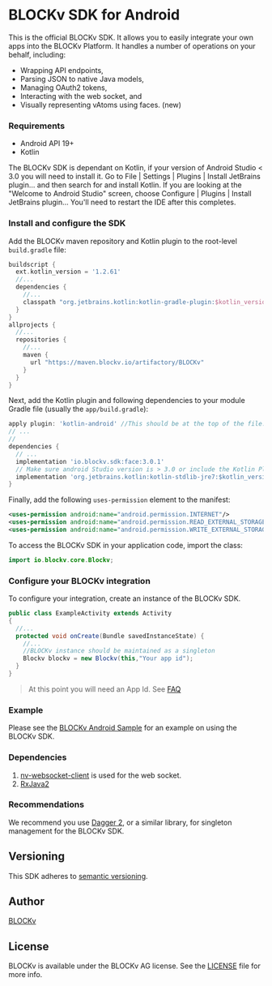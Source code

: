 BLOCKv SDK for Android
======================

This is the official BLOCKv SDK. It allows you to easily integrate your own apps into the BLOCKv Platform. It handles a number of operations on your behalf, including:

- Wrapping API endpoints,
- Parsing JSON to native Java models,
- Managing OAuth2 tokens,
- Interacting with the web socket, and
- Visually representing vAtoms using faces. (new)

### Requirements

- Android API 19+
- Kotlin

The BLOCKv SDK is dependant on Kotlin, if your version of Android Studio < 3.0 you will need to install it. Go to File | Settings | Plugins | Install JetBrains plugin… and then search for and install Kotlin. If you are looking at the "Welcome to Android Studio" screen, choose Configure | Plugins | Install JetBrains plugin… You'll need to restart the IDE after this completes.


### Install and configure the SDK

Add the BLOCKv maven repository and Kotlin plugin to the root-level `build.gradle` file:

```gradle
buildscript {
  ext.kotlin_version = '1.2.61'
  //...
  dependencies {
    //...
    classpath "org.jetbrains.kotlin:kotlin-gradle-plugin:$kotlin_version"
  }
}
allprojects {
  //...
  repositories {
    //...
    maven {
      url "https://maven.blockv.io/artifactory/BLOCKv"
    }
  }
}
```

Next, add the Kotlin plugin and following dependencies to your module Gradle file (usually the `app/build.gradle`):

```gradle
apply plugin: 'kotlin-android' //This should be at the top of the file.
// ...
//
dependencies {
  // ...
  implementation 'io.blockv.sdk:face:3.0.1'
  // Make sure android Studio version is > 3.0 or include the Kotlin Plugin
  implementation 'org.jetbrains.kotlin:kotlin-stdlib-jre7:$kotlin_version'
}
```

Finally, add the following `uses-permission` element to the manifest:

```xml
<uses-permission android:name="android.permission.INTERNET"/>
<uses-permission android:name="android.permission.READ_EXTERNAL_STORAGE"/>
<uses-permission android:name="android.permission.WRITE_EXTERNAL_STORAGE"/>
```

To access the BLOCKv SDK in your application code, import the class:

```java
import io.blockv.core.Blockv;
```

### Configure your BLOCKv integration

To configure your integration, create an instance of the BLOCKv SDK.

```java
public class ExampleActivity extends Activity
{ 
  //...
  protected void onCreate(Bundle savedInstanceState) {
    //...
    //BLOCKv instance should be maintained as a singleton
    Blockv blockv = new Blockv(this,"Your app id"); 
  }
}
```

> At this point you will need an App Id. See [FAQ](https://developer.blockv.io/docs/faq)

### Example

Please see the [BLOCKv Android Sample](https://github.com/BLOCKvIO/android-sample) for an example on using the BLOCKv SDK.

### Dependencies
1. [nv-websocket-client](https://github.com/TakahikoKawasaki/nv-websocket-client) is used for the web socket.
2. [RxJava2](https://github.com/ReactiveX/RxJava)

### Recommendations

We recommend you use [Dagger 2](https://github.com/google/dagger), or a similar library, for singleton management for the BLOCKv SDK.

## Versioning

This SDK adheres to [semantic versioning](https://semver.org).

## Author

[BLOCKv](developer.blockv.io)

## License

BLOCKv is available under the BLOCKv AG license. See the [LICENSE](./LICENSE.md) file for more info.

